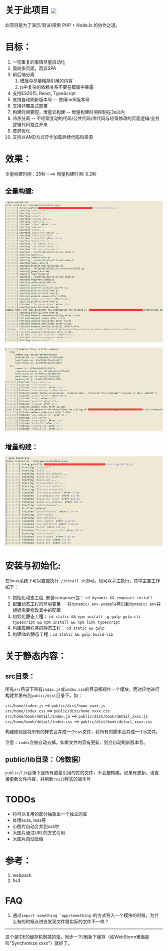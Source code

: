 关于此项目 ![](https://travis-ci.org/Clarence-pan/static-packer-demo.svg)
==========
此项目是为了演示/测试/探索 PHP + NodeJs 的协作之道。

目标：
======

1. 一切重复的事情尽量自动化
2. 面向多页面，而非SPA
3. 前后端分离
    1. 模版中尽量精简引用的内容
    2. js中复杂的依赖关系不要在模版中暴露
4. 支持ES2015, React, TypeScript
5. 支持自动刷新版本号 -- 使用md5版本号
6. 支持非覆盖式部署
7. 构建时间要短，增量式构建 -- 增量构建时间控制在3s以内
8. 冷热分离 -- 不经常变动的代码/公共代码/库代码与经常修改的页面逻辑/业务逻辑代码独立开来
9. 首屏优化
10. 支持以AMD方式异步加载后续代码和资源

效果：
====

全量构建时间：25秒 ===> 增量构建时间: 0.2秒

全量构建:
-------

![](./screenshots/gulp-rebuild-all_01.jpg)

![](./screenshots/gulp-rebuild-all_02.jpg)


增量构建：
--------

![](./screenshots/gulp-build-all.jpg)



安装与初始化:
=======

在linux系统下可以直接执行`./install.sh`即可。也可以手工执行，其中主要工作如下：

1. 初始化动态工程, 安装composer包： `cd dynamic && composer install`
2. 配置动态工程的环境变量 -- 将`dynamic/.env.example`拷贝到`dynamic/.env`并根据需要修改其中的配置
3. 初始化静态工程： `cd static && npm install -g gulp gulp-cli typescript && npm install && npm link typescript`
4. 构建应用程序的静态工程： `cd static && gulp `
5. 构建lib的静态工程：`cd static && gulp build-lib`



关于静态内容：
===========

src目录：
--------
所有`src`目录下带有`index.js`或`index.css`的目录都视作一个模块，而对应地进行构建并发布到`public/dist`目录下，如：

`src/home/index.js`  ==> `public/dist/home_xxxx.js`        
`src/home/index.css` ==> `public/dist/home_xxxx.css`
`src/home/book/detail/index.js`  ==> `public/dist/book/detail_xxxx.js`        
`src/home/book/detail/index.css` ==> `public/dist/book/detail_xxxx.css`

构建原则是将所有的样式合并成一个css文件，将所有的脚本合并成一个js文件。

注意：`index`会被自动去掉。如果文件内容有更新，则会自动刷新版本号。

public/lib目录：（冷数据）
-------------------------
`public/lib`目录下是所有直接引用的库的文件，不会被构建。如果有更新，请直接更新文件内容，并刷新`?v123`样式的版本号


TODOs
=====
- 将可以复用的部分抽象出一个独立的库
- 处理scss, less等
- 小图片自动合并到css中
- 大图片通过URL的方式引用
- 大图片自动压缩

参考：
=====

1. webpack
2. fis3


FAQ
=====

1. 通过`import something 'app/something'`的方式导入一个模块的时候，为什么有的时候点进去发现文件跟实际的文件不一样？
--------------
这个是IDE的缓存机制搞的鬼，同步一下/刷新下缓存（如WebStorm里面是叫"Synchronize xxxx"）就好了。
